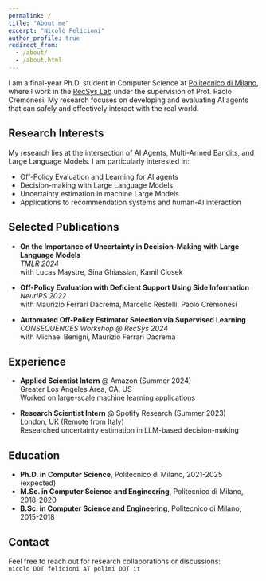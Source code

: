 ```yaml
---
permalink: /
title: "About me"
excerpt: "Nicolò Felicioni"
author_profile: true
redirect_from: 
  - /about/
  - /about.html
---
```


I am a final-year Ph.D. student in Computer Science at [Politecnico di Milano](https://www.polimi.it/), where I work in the [RecSys Lab](https://recsys.deib.polimi.it/) under the supervision of Prof. Paolo Cremonesi. My research focuses on developing and evaluating AI agents that can safely and effectively interact with the real world.

Research Interests
---
My research lies at the intersection of AI Agents, Multi-Armed Bandits, and Large Language Models. I am particularly interested in:
- Off-Policy Evaluation and Learning for AI agents
- Decision-making with Large Language Models
- Uncertainty estimation in machine Large Models
- Applications to recommendation systems and human-AI interaction

Selected Publications
---
- **On the Importance of Uncertainty in Decision-Making with Large Language Models**  
  *TMLR 2024*  
  with Lucas Maystre, Sina Ghiassian, Kamil Ciosek

- **Off-Policy Evaluation with Deficient Support Using Side Information**  
  *NeurIPS 2022*  
  with Maurizio Ferrari Dacrema, Marcello Restelli, Paolo Cremonesi

- **Automated Off-Policy Estimator Selection via Supervised Learning**  
  *CONSEQUENCES Workshop @ RecSys 2024*  
  with Michael Benigni, Maurizio Ferrari Dacrema

Experience
---
- **Applied Scientist Intern** @ Amazon (Summer 2024)  
  Greater Los Angeles Area, CA, US  
  Worked on large-scale machine learning applications

- **Research Scientist Intern** @ Spotify Research (Summer 2023)  
  London, UK (Remote from Italy)  
  Researched uncertainty estimation in LLM-based decision-making

Education
---
- **Ph.D. in Computer Science**, Politecnico di Milano, 2021-2025 (expected)
- **M.Sc. in Computer Science and Engineering**, Politecnico di Milano, 2018-2020
- **B.Sc. in Computer Science and Engineering**, Politecnico di Milano, 2015-2018

Contact
---
Feel free to reach out for research collaborations or discussions:  
`nicolo DOT felicioni AT polimi DOT it`

